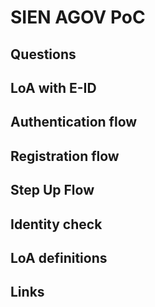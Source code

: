 # SIEN AGOV PoC


## Questions 

## LoA with E-ID

## Authentication flow

## Registration flow

## Step Up Flow

## Identity check

## LoA definitions

## Links